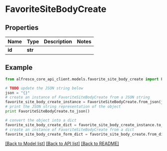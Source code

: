 # FavoriteSiteBodyCreate


## Properties
Name | Type | Description | Notes
------------ | ------------- | ------------- | -------------
**id** | **str** |  | 

## Example

```python
from alfresco_core_api_client.models.favorite_site_body_create import FavoriteSiteBodyCreate

# TODO update the JSON string below
json = "{}"
# create an instance of FavoriteSiteBodyCreate from a JSON string
favorite_site_body_create_instance = FavoriteSiteBodyCreate.from_json(json)
# print the JSON string representation of the object
print FavoriteSiteBodyCreate.to_json()

# convert the object into a dict
favorite_site_body_create_dict = favorite_site_body_create_instance.to_dict()
# create an instance of FavoriteSiteBodyCreate from a dict
favorite_site_body_create_form_dict = favorite_site_body_create.from_dict(favorite_site_body_create_dict)
```
[[Back to Model list]](../README.md#documentation-for-models) [[Back to API list]](../README.md#documentation-for-api-endpoints) [[Back to README]](../README.md)


